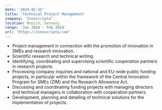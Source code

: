 ```yaml
---
date: '2024-01-15'
title: 'Technical Project Management'
company: 'Innoscripta'
location: Munich, Germany
range: 'Jan 2024 - Feb 2024'
url: 'https://innoscripta.com'
---
```


- Project management in connection with the promotion of innovation in SMEs and research innovation.
- Scientific research and technical writing.
- Identifying, coordinating and supervising scientific cooperation partners in research projects.
- Processing company inquiries and national and EU-wide public funding projects, in particular within the framework of the Central Innovation Program for SMEs (ZIM) and the Research Allowance Act.
- Discussing and coordinating funding projects with managing directors and technical managers in collaboration with cooperation partners.
- Development, planning and detailing of technical solutions for the implementation of projects.
